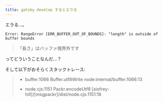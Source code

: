 ```yaml
---
title: gatsby develop するとエラる
---
```


エラる…。

    Error: RangeError [ERR_BUFFER_OUT_OF_BOUNDS]: "length" is outside of buffer bounds

> 「長さ」はバッファ境界外です

ってどういうことなんだ…？

そして以下がおそらくスタックトレース:

> - buffer:1066 Buffer.utf8Write
>   node:internal/buffer:1066:13
>
> - node.cjs:1151 Packr.encodeUtf8
>   [siofrey-hill]/[msgpackr]/dist/node.cjs:1151:18

